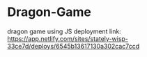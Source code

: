 # Dragon-Game
dragon game using JS
deployment link: https://app.netlify.com/sites/stately-wisp-33ce7d/deploys/6545b13617130a302cac7ccd
